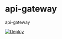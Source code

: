 # api-gateway

api-gateway

[![Deploy](https://github.com/grupo4taller2/api-gateway/actions/workflows/deploy.yml/badge.svg?branch=main)](https://github.com/grupo4taller2/api-gateway/actions/workflows/deploy.yml)
